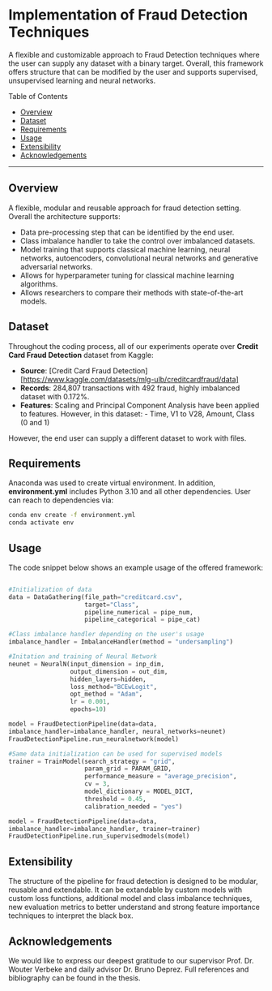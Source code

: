 # Implementation of Fraud Detection Techniques

A flexible and customizable approach to Fraud Detection techniques where the user can supply any dataset with a binary target. Overall, this framework offers structure that can be modified by the user and supports supervised, unsupervised learning and neural networks.

Table of Contents 
- [Overview](#overview)
- [Dataset](#dataset)
- [Requirements](#requirements)
- [Usage](#usage)
- [Extensibility](#extensibility)
- [Acknowledgements](#acknowledgements)

---

## Overview

A flexible, modular and reusable approach for fraud detection setting. Overall the architecture supports: 
- Data pre-processing step that can be identified by the end user.
- Class imbalance handler to take the control over imbalanced datasets.
- Model training that supports classical machine learning, neural networks, autoencoders, convolutional neural networks and generative adversarial networks.
- Allows for hyperparameter tuning for classical machine learning algorithms.
- Allows researchers to compare their methods with state-of-the-art models.

## Dataset

Throughout the coding process, all of our experiments operate over **Credit Card Fraud Detection** dataset from Kaggle: 
- **Source**: [Credit Card Fraud Detection][https://www.kaggle.com/datasets/mlg-ulb/creditcardfraud/data]
- **Records**: 284,807 transactions with 492 fraud, highly imbalanced dataset with 0.172%.
- **Features**: Scaling and Principal Component Analysis have been applied to features. However, in this dataset:
        - Time, V1 to V28, Amount, Class (0 and 1)

However, the end user can supply a different dataset to work with files.

## Requirements

Anaconda was used to create virtual environment. In addition, **environment.yml** includes Python 3.10 and all other dependencies. User can reach to dependencies via: 
```bash
conda env create -f environment.yml
conda activate env
```

## Usage 

The code snippet below shows an example usage of the offered framework: 

```python

#Initialization of data
data = DataGathering(file_path="creditcard.csv",
                     target="Class",
                     pipeline_numerical = pipe_num,
                     pipeline_categorical = pipe_cat)

#Class imbalance handler depending on the user's usage
imbalance_handler = ImbalanceHandler(method = "undersampling")

#Initation and training of Neural Network
neunet = NeuralN(input_dimension = inp_dim,
                 output_dimension = out_dim,
                 hidden_layers=hidden,
                 loss_method="BCEwLogit",
                 opt_method = "Adam",
                 lr = 0.001,
                 epochs=10)

model = FraudDetectionPipeline(data=data,
imbalance_handler=imbalance_handler, neural_networks=neunet)
FraudDetectionPipeline.run_neuralnetwork(model)

#Same data initialization can be used for supervised models
trainer = TrainModel(search_strategy = "grid",
                     param_grid = PARAM_GRID,
                     performance_measure = "average_precision",
                     cv = 3,
                     model_dictionary = MODEL_DICT,
                     threshold = 0.45,
                     calibration_needed = "yes")

model = FraudDetectionPipeline(data=data,
imbalance_handler=imbalance_handler, trainer=trainer)
FraudDetectionPipeline.run_supervisedmodels(model)

```

## Extensibility

The structure of the pipeline for fraud detection is designed to be modular, reusable and extendable. It can be extandable by custom models with custom loss functions, additional model and class imbalance techniques, new evaluation metrics to better understand and strong feature importance techniques to interpret the black box. 

## Acknowledgements 

We would like to express our deepest gratitude to our supervisor Prof. Dr. Wouter Verbeke and daily advisor Dr. Bruno Deprez. Full references and bibliography can be found in the thesis.
